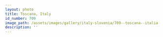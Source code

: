 ```yaml
---
layout: photo
title: Toscana, Italy
id_number: 709
image_path: /assets/images/gallery/italy-slovenia/709--toscana--italia.jpg
description: ''
---
```

